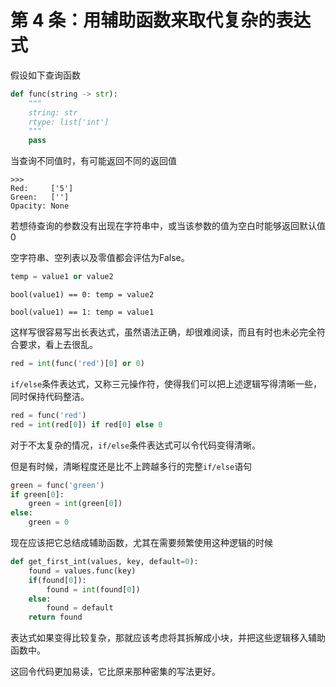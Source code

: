 # 第 4 条：用辅助函数来取代复杂的表达式

假设如下查询函数

```python
def func(string -> str):
    """
    string: str
    rtype: list['int']
    """
    pass
```

当查询不同值时，有可能返回不同的返回值

```
>>>
Red:     ['5']
Green:   ['']
Opacity: None
```

若想待查询的参数没有出现在字符串中，或当该参数的值为空白时能够返回默认值0

空字符串、空列表以及零值都会评估为False。

```python
temp = value1 or value2
```

`bool(value1) == 0: temp = value2`

`bool(value1) == 1: temp = value1`

这样写很容易写出长表达式，虽然语法正确，却很难阅读，而且有时也未必完全符合要求，看上去很乱。

```python
red = int(func('red')[0] or 0)
```

`if/else`条件表达式，又称三元操作符，使得我们可以把上述逻辑写得清晰一些，同时保持代码整洁。

```python
red = func('red')
red = int(red[0]) if red[0] else 0
```

对于不太复杂的情况，`if/else`条件表达式可以令代码变得清晰。

但是有时候，清晰程度还是比不上跨越多行的完整`if/else`语句

```python
green = func('green')
if green[0]:
    green = int(green[0])
else:
    green = 0
```

现在应该把它总结成辅助函数，尤其在需要频繁使用这种逻辑的时候

```python
def get_first_int(values, key, default=0):
    found = values.func(key)
    if(found[0]):
        found = int(found[0])
    else:
        found = default
    return found
```

表达式如果变得比较复杂，那就应该考虑将其拆解成小块，并把这些逻辑移入辅助函数中。

这回令代码更加易读，它比原来那种密集的写法更好。